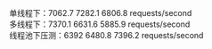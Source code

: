 单线程下：7062.7 7282.1 6806.8 requests/second<br>
多线程下：7370.1 6631.6 5885.9 requests/second<br>
线程池下压测：6392 6480.8 7396.2 requests/second<br>

